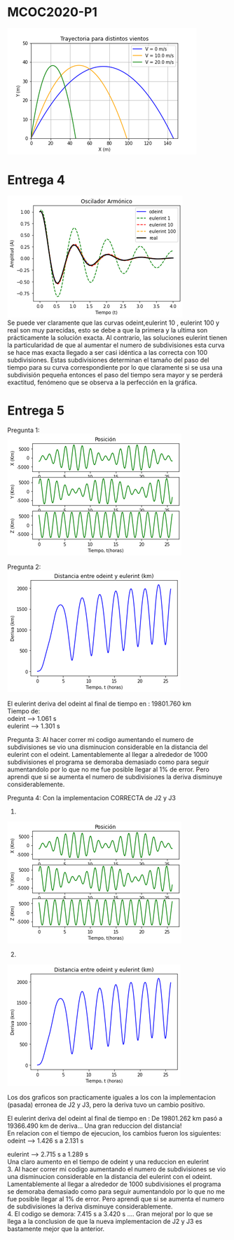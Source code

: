 # MCOC2020-P1

![alt text](https://github.com/Javcia98/MCOC2020-P1/blob/master/Entrega%201/Grafico1.png)

# Entrega 4
![alt text](https://github.com/Javcia98/MCOC2020-P1/blob/master/Grafico%20metodos.png) <br>
Se puede ver claramente que las curvas odeint,eulerint 10 , eulerint 100 y real son muy parecidas, esto se debe a que la primera y la ultima son prácticamente la solución exacta. Al contrario, las soluciones eulerint tienen la particularidad de que al aumentar el numero de subdivisiones esta curva se hace mas exacta llegado a ser casi idéntica a las correcta con 100 subdivisiones. Estas subdivisiones determinan el tamaño del paso del tiempo para su curva correspondiente por lo que claramente si se usa una subdivisión pequeña entonces el paso del tiempo sera mayor y se perderá exactitud, fenómeno que se observa a la perfección en la gráfica.

# Entrega 5
Pregunta 1:<br>
![alt text](https://github.com/Javcia98/MCOC2020-P1/blob/master/Entrega_5/G-1%20(1).png)<br>
 

Pregunta 2: <br>
![alt text](https://github.com/Javcia98/MCOC2020-P1/blob/master/Entrega_5/G-2%20(2).png) <br>

El eulerint deriva del odeint al final de tiempo en : 19801.760 km  <br>
Tiempo de:  <br>
odeint --> 1.061 s <br>
eulerint --> 1.301 s <br>



Pregunta 3: Al hacer correr mi codigo aumentando el numero de subdivisiones se vio una disminucion considerable en la distancia del eulerint con el odeint. Lamentablemente al llegar a alrededor de 1000 subdivisiones el programa se demoraba demasiado como para seguir aumentandolo por lo que no me fue posible llegar al 1% de error. Pero aprendi que si se aumenta el numero de subdivisiones la deriva disminuye considerablemente.<br>

Pregunta 4:  Con la implementacion  CORRECTA de J2 y J3 <br>
1. <br>
![alt text](https://github.com/Javcia98/MCOC2020-P1/blob/master/Entrega_5/G-1J%20(1).png) <br>
 

2.  <br>
![alt text](https://github.com/Javcia98/MCOC2020-P1/blob/master/Entrega_5/G-2J%20(2).png) <br>

Los dos graficos son practicamente iguales a los con la implementacion (pasada) erronea de J2 y J3, pero la deriva tuvo un cambio positivo. <br>

El eulerint deriva del odeint al final de tiempo en :  De 19801.262 km   pasó a 19366.490 km de deriva... Una gran reduccion del distancia!<br>
En relacion con el tiempo de ejecucion, los cambios fueron los siguientes:  <br>
odeint --> 1.426 s   a    2.131 s <br>
                          
eulerint --> 2.715 s  a   1.289 s <br>
Una claro aumento en el tiempo de odeint y una reduccion en eulerint <br>
3. Al hacer correr mi codigo aumentando el numero de subdivisiones se vio una disminucion considerable en la distancia del eulerint con el odeint. Lamentablemente al llegar a alrededor de 1000 subdivisiones el programa se demoraba demasiado como para seguir aumentandolo por lo que no me fue posible llegar al 1% de error. Pero aprendi que si se aumenta el numero de subdivisiones la deriva disminuye considerablemente. <br>
4. El codigo se demora:  7.415 s  a  3.420 s .... Gran mejora! por lo que se llega a la conclusion de que la nueva implementacion de J2 y J3 es bastamente mejor que la anterior.
